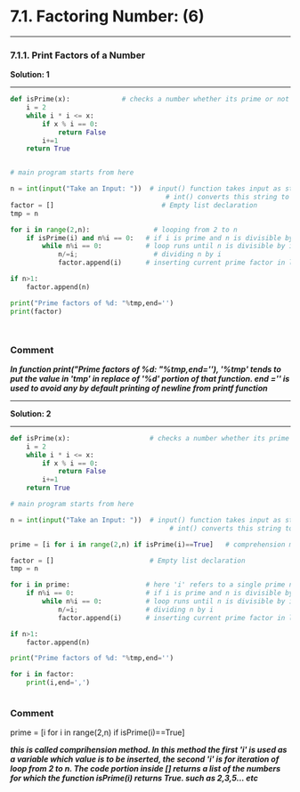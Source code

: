 
# 7.1. Factoring Number: (6)
-------------------------------------------

### 7.1.1. Print Factors of a Number



**Solution: 1**

--------------------


```python
def isPrime(x):             # checks a number whether its prime or not
    i = 2
    while i * i <= x:
        if x % i == 0:
            return False
        i+=1
    return True


# main program starts from here

n = int(input("Take an Input: "))  # input() function takes input as string.
                                       # int() converts this string to integer type
factor = []                           # Empty list declaration
tmp = n

for i in range(2,n):                # looping from 2 to n
    if isPrime(i) and n%i == 0:   # if i is prime and n is divisible by i
        while n%i == 0:           # loop runs until n is divisible by i
            n/=i;                   # dividing n by i
            factor.append(i)      # inserting current prime factor in list

if n>1:
    factor.append(n)

print("Prime factors of %d: "%tmp,end='')
print(factor)




```

### Comment

***In function print("Prime factors of %d: "%tmp,end=''),  '%tmp' tends to put the value in 'tmp' in replace of '%d' portion of that function. end ='' is used to avoid any by default printing of newline from printf function***

--------------------------

**Solution: 2**

-------------------


```python
def isPrime(x):                    # checks a number whether its prime or not
    i = 2
    while i * i <= x:
        if x % i == 0:
            return False
        i+=1
    return True

# main program starts from here

n = int(input("Take an Input: "))  # input() function takes input as string.
                                        # int() converts this string to integer type

prime = [i for i in range(2,n) if isPrime(i)==True]   # comprehension method. Discussed detailed in comment section

factor = []                        # Empty list declaration
tmp = n

for i in prime:                   # here 'i' refers to a single prime number in 'prime' list
    if n%i == 0:                  # if i is prime and n is divisible by i
        while n%i == 0:           # loop runs until n is divisible by i
            n/=i;                 # dividing n by i
            factor.append(i)      # inserting current prime factor in list

if n>1:
    factor.append(n)

print("Prime factors of %d: "%tmp,end='')

for i in factor:
    print(i,end=',')



```

### Comment

prime = [i for i in range(2,n) if isPrime(i)==True]

***this is called comprihension method. In this method the first 'i' is used as a variable which value is to be inserted, the second 'i' is for iteration of loop from 2 to n. The code portion inside [] returns a list of the numbers for which the function isPrime(i) returns True. such as 2,3,5... etc***

